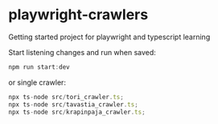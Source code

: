 # playwright-crawlers

Getting started project for playwright and typescript learning

Start listening changes and run when saved:

```javascript
npm run start:dev
```
or single crawler:

```javascript
npx ts-node src/tori_crawler.ts;
npx ts-node src/tavastia_crawler.ts;
npx ts-node src/krapinpaja_crawler.ts;
```


